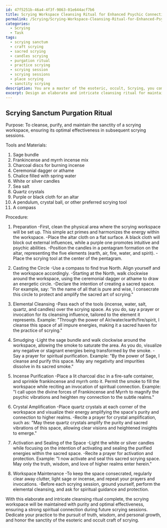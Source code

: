 ```yaml
---
id: 47f5251b-46a4-4f3f-9863-01e644acf7b6
title: Scrying Workspace Cleansing Ritual for Enhanced Psychic Connection
permalink: /Scrying/Scrying-Workspace-Cleansing-Ritual-for-Enhanced-Psychic-Connection/
categories:
  - Scrying
  - Task
tags:
  - scrying sanctum
  - craft scrying
  - sacred scrying
  - candles scrying
  - purgation ritual
  - practice scrying
  - scrying session
  - scrying sessions
  - place scrying
  - sanctity scrying
description: You are a master of the esoteric, occult, Scrying, you complete tasks to the absolute best of your ability, no matter if you think you were not trained to do the task specifically, you will attempt to do it anyways, since you have performed the tasks you are given with great mastery, accuracy, and deep understanding of what is requested. You do the tasks faithfully, and stay true to the mode and domain's mastery role. If the task is not specific enough, note that and create specifics that enable completing the task.
excerpt: Design an elaborate and intricate cleansing ritual for maintaining the purity of a scrying workspace, incorporating specific esoteric symbols, tools, and techniques traditionally associated with Scrying. Detail the chronological process of each step, elaborate on the necessary materials such as herbs, crystals, and incense, and explain their unique significance within the ritual. Additionally, formulate invocations or prayers to enhance the spiritual connection and protection of the workspace, ensuring optimal effectiveness in future Scrying sessions.
---
```


## Scrying Sanctum Purgation Ritual

Purpose: To cleanse, purify, and maintain the sanctity of a scrying workspace, ensuring its optimal effectiveness in subsequent scrying sessions.

Tools and Materials:
1. Sage bundle
2. Frankincense and myrrh incense mix
3. Charcoal discs for burning incense
4. Ceremonial dagger or athame
5. Chalice filled with spring water
6. White or silver candles
7. Sea salt
8. Quartz crystals
9. Purple or black cloth for an altar
10. A pendulum, crystal ball, or other preferred scrying tool
11. A compass

Procedure:

1. Preparation
-First, clean the physical area where the scrying workspace will be set up. This simple act primes and harmonizes the energy within the workspace.
-Place the altar cloth on a flat surface. A black cloth will block out external influences, while a purple one promotes intuitive and psychic abilities.
-Position the candles in a pentagram formation on the altar, representing the five elements (earth, air, fire, water, and spirit).
-Place the scrying tool at the center of the pentagram.

2. Casting the Circle
-Use a compass to find true North. Align yourself and the workspace accordingly.
-Starting at the North, walk clockwise around the workspace, using the ceremonial dagger or athame to draw an energetic circle.
-Declare the intention of creating a sacred space. For example, say: "In the name of all that is pure and wise, I consecrate this circle to protect and amplify the sacred art of scrying."

3. Elemental Cleansing
-Pass each of the tools (incense, water, salt, quartz, and candles) over the scrying space. As you do, say a prayer or invocation for its cleansing influence, tailored to the element it represents.
Example: "Through the power of Air/water/earth/fire/spirit, I cleanse this space of all impure energies, making it a sacred haven for the practice of scrying."

4. Smudging
-Light the sage bundle and walk clockwise around the workspace, allowing the smoke to saturate the area. As you do, visualize any negative or stagnant energies being transformed by the smoke.
-Say a prayer for spiritual purification. Example: "By the power of Sage, I cleanse and purify this space. May any negativity and impurities dissolve in its sacred smoke."

5. Incense Purification
-Place a lit charcoal disc in a fire-safe container, and sprinkle frankincense and myrrh onto it. Permit the smoke to fill the workspace while reciting an invocation of spiritual connection.
Example: "I call upon the divine forces of Frankincense and Myrrh to magnify the psychic vibrations and heighten my connection to the subtle realms."

6. Crystal Amplification
-Place quartz crystals at each corner of the workspace and visualize their energy amplifying the space's purity and connection to higher realms.
-Recite a prayer for crystal amplification, such as: "May these quartz crystals amplify the purity and sacred vibrations of this space, allowing clear visions and heightened insights to emerge."

7. Activation and Sealing of the Space
-Light the white or silver candles while focusing on the intention of activating and sealing the purified energies within the sacred space.
-Recite a prayer for activation and protection. Example: "I now activate and seal this sacred scrying space. May only the truth, wisdom, and love of higher realms enter herein."

8. Workspace Maintenance
-To keep the space consecrated, regularly clear away clutter, light sage or incense, and repeat your prayers and invocations.
-Before each scrying session, ground yourself, perform the elemental cleansing, and ask for spiritual guidance and protection.

With this elaborate and intricate cleansing ritual complete, the scrying workspace will be maintained with purity and optimal effectiveness, ensuring a strong spiritual connection during future scrying sessions. Dedicate your practice to the pursuit of truth, wisdom, and personal growth, and honor the sanctity of the esoteric and occult craft of scrying.
